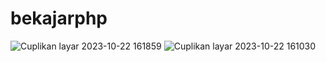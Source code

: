 # bekajarphp
![Cuplikan layar 2023-10-22 161859](https://github.com/mutaalil/bekajarphp/assets/145305130/9e6dd5f6-9211-4492-8461-8b1efa6e4eb8)
![Cuplikan layar 2023-10-22 161030](https://github.com/mutaalil/bekajarphp/assets/145305130/37bb2704-8c61-4d11-9075-c4b15fb2d84f)
